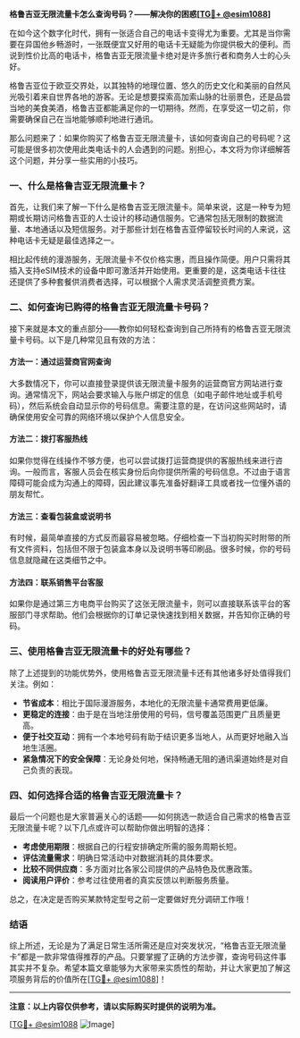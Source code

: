 **格鲁吉亚无限流量卡怎么查询号码？——解决你的困惑[[TG💪+ @esim1088](https://t.me/s/esim1088)]**

在如今这个数字化时代，拥有一张适合自己的电话卡变得尤为重要。尤其是当你需要在异国他乡畅游时，一张既便宜又好用的电话卡无疑能为你提供极大的便利。而说到性价比高的电话卡，格鲁吉亚无限流量卡绝对是许多旅行者和商务人士的心头好。

格鲁吉亚位于欧亚交界处，以其独特的地理位置、悠久的历史文化和美丽的自然风光吸引着来自世界各地的游客。无论是想要探索高加索山脉的壮丽景色，还是品尝当地的美食美酒，格鲁吉亚都能满足你的一切期待。然而，在享受这一切之前，你需要确保自己在当地能够顺利地进行通讯。

那么问题来了：如果你购买了格鲁吉亚无限流量卡，该如何查询自己的号码呢？这可能是很多初次使用此类电话卡的人会遇到的问题。别担心，本文将为你详细解答这个问题，并分享一些实用的小技巧。

### 一、什么是格鲁吉亚无限流量卡？

首先，让我们来了解一下什么是格鲁吉亚无限流量卡。简单来说，这是一种专为短期或长期访问格鲁吉亚的人士设计的移动通信服务。它通常包括无限制的数据流量、本地通话以及短信服务。对于那些计划在格鲁吉亚停留较长时间的人来说，这种电话卡无疑是最佳选择之一。

相比起传统的漫游服务，无限流量卡不仅价格实惠，而且操作简便。用户只需将其插入支持eSIM技术的设备中即可激活并开始使用。更重要的是，这类电话卡往往还提供了多种套餐供消费者选择，可以根据个人需求灵活调整资费方案。

### 二、如何查询已购得的格鲁吉亚无限流量卡号码？

接下来就是本文的重点部分——教你如何轻松查询到自己所持有的格鲁吉亚无限流量卡号码。以下是几种常见且有效的方法：

#### 方法一：通过运营商官网查询

大多数情况下，你可以直接登录提供该无限流量卡服务的运营商官方网站进行查询。通常情况下，网站会要求输入与账户绑定的信息（如电子邮件地址或手机号码），然后系统会自动显示你的号码信息。需要注意的是，在访问这些网站时，请确保使用安全可靠的网络环境以保护个人信息安全。

#### 方法二：拨打客服热线

如果你觉得在线操作不够方便，也可以尝试拨打运营商提供的客服热线来进行咨询。一般而言，客服人员会在核实身份后向你提供所需的号码信息。不过由于语言障碍可能会成为沟通上的障碍，因此建议事先准备好翻译工具或者找一位懂外语的朋友帮忙。

#### 方法三：查看包装盒或说明书

有时候，最简单直接的方式反而最容易被忽略。仔细检查一下当初购买时附带的所有文件资料，包括但不限于包装盒本身以及说明书等印刷品。很多时候，你的号码信息就隐藏在这类细节之中。

#### 方法四：联系销售平台客服

如果你是通过第三方电商平台购买了这张无限流量卡，则可以直接联系该平台的客服部门寻求帮助。他们会根据你的订单记录快速找到相关数据，并告知你正确的号码。

### 三、使用格鲁吉亚无限流量卡的好处有哪些？

除了上述提到的功能优势外，使用格鲁吉亚无限流量卡还有其他诸多好处值得我们关注。例如：

- **节省成本**：相比于国际漫游服务，本地化的无限流量卡通常费用更低廉。
- **更稳定的连接**：由于是在当地注册使用的号码，信号覆盖范围更广且质量更高。
- **便于社交互动**：拥有一个本地号码有助于结识更多当地人，从而更好地融入当地生活圈。
- **紧急情况下的安全保障**：无论身处何地，保持畅通无阻的通讯渠道始终是对自己负责的表现。

### 四、如何选择合适的格鲁吉亚无限流量卡？

最后一个问题也是大家普遍关心的话题——如何挑选一款适合自己需求的格鲁吉亚无限流量卡呢？以下几点或许可以帮助你做出明智的选择：

- **考虑使用期限**：根据自己的行程安排确定所需的服务周期长短。
- **评估流量需求**：明确日常活动中对数据消耗的具体要求。
- **比较不同供应商**：多方面对比各家公司提供的产品特色及优惠政策。
- **阅读用户评价**：参考过往使用者的真实反馈以判断服务质量。

总之，在决定是否购买某款特定型号之前一定要做好充分调研工作哦！

### 结语

综上所述，无论是为了满足日常生活所需还是应对突发状况，“格鲁吉亚无限流量卡”都是一款非常值得推荐的产品。只要掌握了正确的方法步骤，查询号码这件事其实并不复杂。希望本篇文章能够为大家带来实质性的帮助，并让大家更加了解这项服务背后的价值所在[[TG💪+ @esim1088](https://t.me/s/esim1088)]！

---

**注意：以上内容仅供参考，请以实际购买时提供的说明为准。**

[[TG💪+ @esim1088](https://t.me/s/esim1088) ![Image](https://i.postimg.cc/4NQfJmqS/Snipaste-2025-05-13-00-14-12.png)]